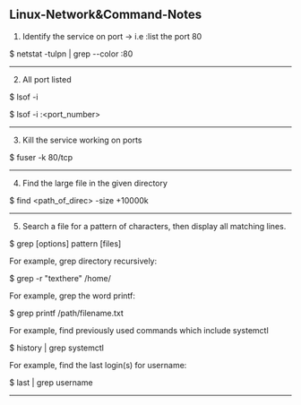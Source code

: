 ## Linux-Network&Command-Notes

1. Identify the service on port -> i.e :list the port 80

$ netstat -tulpn | grep --color :80

-----------------------------------------------------------------------

2. All port listed

$ lsof -i 

$ lsof -i :<port_number>

-----------------------------------------------------------------------

3. Kill the service working on ports

$ fuser -k 80/tcp

-----------------------------------------------------------------------

4. Find the large file in the given directory

$ find <path_of_direc>  -size +10000k

-----------------------------------------------------------------------

5. Search a file for a pattern of characters, then display all matching lines.

$ grep [options] pattern [files]

For example, grep directory recursively:

$ grep -r "texthere" /home/

For example, grep the word printf:

$ grep printf /path/filename.txt

For example, find previously used commands which include systemctl

$ history | grep systemctl

For example, find the last login(s) for username:

$ last | grep username

-----------------------------------------------------------------------
